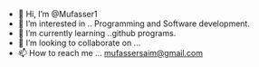 - 👋 Hi, I’m @Mufasser1
- 👀 I’m interested in .. Programming and Software development.
- 🌱 I’m currently learning ..github programs.
- 💞️ I’m looking to collaborate on ...
- 📫 How to reach me ... mufassersaim@gmail.com

<!---
Mufasser1/Mufasser1 is a ✨ special ✨ repository because its `README.md` (this file) appears on your GitHub profile.
You can click the Preview link to take a look at your changes.
--->
